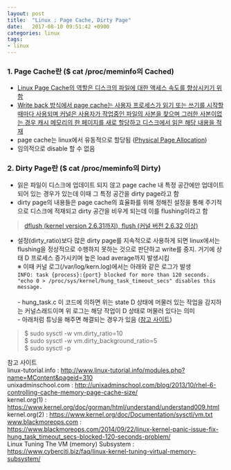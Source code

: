 ```yaml
---
layout: post
title:  "Linux : Page Cache, Dirty Page"
date:   2017-08-10 09:51:42 +0900
categories: linux
tags:
- linux
---
```


### 1. Page Cache란 ($ cat /proc/meminfo의 Cached)
- <a href ='http://www.linux-tutorial.info/modules.php?name=MContent&pageid=310'>Linux Page Cache의 역할은 디스크의 파일에 대한 액세스 속도를 향상시키기 위함</a>
- <a href ='http://unixadminschool.com/blog/2013/10/rhel-6-controlling-cache-memory-page-cache-size/'>Write back 방식에서 page cache는 사용자 프로세스가 읽기 또는 쓰기를 시작할 때마다 사용되며 커널은 사용자가 작업중인 파일의 사본을 찾으며 그러한 사본이없는 경우 캐시 메모리의 한 페이지를 새로 할당하고 디스크에서 읽은 해당 내용을 적재</a>
- page cache는 linux에서 유동적으로 할당됨 (<a href ='https://www.kernel.org/doc/gorman/html/understand/understand009.html'>Physical Page Allocation</a>)
- 임의적으로 disable 할 수 없음

### 2. Dirty Page란 ($ cat /proc/meminfo의 Dirty)
- 읽은 파일이 디스크에 업데이트 되지 않고 page cache 내 특정 공간에만 업데이트 되어 있는 경우가 있는데 이때 그 특정 공간을 dirty page라고 함
- dirty page의 내용들은 page cache의 효율화를 위해 정해진 설정을 통해 주기적으로 디스크에 적재되고 dirty 공간을 비우게 되는데 이를 flushing이라고 함 
> <a href ='http://unixadminschool.com/blog/2013/10/rhel-6-controlling-cache-memory-page-cache-size/'>dflush (kernel version 2.6.31까지), flush (커널 버전 2.6.32 이상)</a>
- 설정(dirty_ratio)보다 많은 dirty page를 지속적으로 사용하게 되면 linux에서는 flushing을 정상적으로 수행하지 못하는 것으로 판단하고 write를 중지. 거기에 상태 D 프로세스 증가시키며 높은 load average까지 발생시킴 <br>
	※ 이때 커널 로그(/var/log/kern.log)에서는 아래와 같은 로그가 발생<br>
		```
		INFO: task {process}:{port} blocked for more than 120 seconds.
		"echo 0 > /proc/sys/kernel/hung_task_timeout_secs" disables this message.
		```			  	
		<br>- hung_task.c 이 코드에 의하면 위는 state D 상태에 머물러 있는 작업을 감지하는 커널스래드이며 위 로그는 해당 작업이 D 상태로 머물러 있다는 의미 <br>
		- 아래처럼 튜닝을 해주면 해결되는 경우가 있음 (<a href ='https://www.blackmoreops.com/2014/09/22/linux-kernel-panic-issue-fix-hung_task_timeout_secs-blocked-120-seconds-problem/'>참고 사이트</a>)
> $ sudo sysctl -w vm.dirty_ratio=10  <br>
> $ sudo sysctl -w vm.dirty_background_ratio=5  <br>
> $ sudo sysctl -p  <br>
		




참고 사이트 <br>
linux-tutorial.info : <http://www.linux-tutorial.info/modules.php?name=MContent&pageid=310> <br>
unixadminschool.com : <http://unixadminschool.com/blog/2013/10/rhel-6-controlling-cache-memory-page-cache-size/> <br>
kernel.org(1) : <https://www.kernel.org/doc/gorman/html/understand/understand009.html> <br>
kernel.org(2) : <https://www.kernel.org/doc/Documentation/sysctl/vm.txt> <br>
www.blackmoreops.com : <https://www.blackmoreops.com/2014/09/22/linux-kernel-panic-issue-fix-hung_task_timeout_secs-blocked-120-seconds-problem/> <br>
Linux Tuning The VM (memory) Subsystem : <https://www.cyberciti.biz/faq/linux-kernel-tuning-virtual-memory-subsystem/> <br>

[Jekyll-docs]: https://Jekyllrb.com/docs/home
[Jekyll-gh]:   https://github.com/Jekyll/Jekyll
[Jekyll-talk]: https://talk.Jekyllrb.com/
